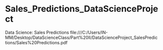 # Sales_Predictions_DataScienceProject
Data Science: Sales Predictions
file:///C:/Users/IN-MM/Desktop/DataScienceClass/Part%20II/DataScienceProject_SalesPredictions/Sales%20Predictions.pdf
